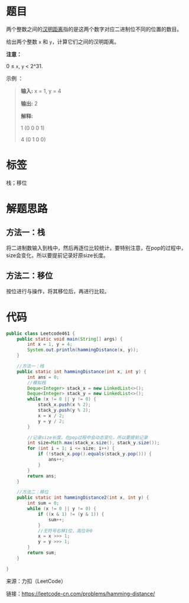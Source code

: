 # 题目

两个整数之间的[汉明距离](https://baike.baidu.com/item/汉明距离)指的是这两个数字对应二进制位不同的位置的数目。

给出两个整数 `x` 和 `y`，计算它们之间的汉明距离。



**注意：**

0 ≤ `x`, `y` < 2^31.

示例 ：

> **输入:** x = 1, y = 4
>
> 
>
> **输出:** 2
>
> **解释:**
>
> 1  (0 0 0 1)
>
> 4  (0 1 0 0)

>    

# 标签

栈；移位

# 解题思路

## 方法一：栈

将二进制数输入到栈中，然后再逐位比较统计。要特别注意，在pop的过程中，size会变化，所以要提前记录好原size长度。

## 方法二：移位

按位进行与操作，将其移位后，再进行比较。



# 代码

```java
public class Leetcode461 {
    public static void main(String[] args) {
        int x = 1, y = 4;
        System.out.println(hammingDistance(x, y));
    }

    //方法一：栈
    public static int hammingDistance(int x, int y) {
        int ans = 0;
        //模拟栈
        Deque<Integer> stack_x = new LinkedList<>();
        Deque<Integer> stack_y = new LinkedList<>();
        while (x != 0 || y != 0) {
            stack_x.push(x % 2);
            stack_y.push(y % 2);
            x = x / 2;
            y = y / 2;
        }

        //记录size长度，在pop过程中会动态变化，所以要提前记录
        int size=Math.max(stack_x.size(), stack_y.size());
        for (int i = 1; i <= size; i++) {
            if (!stack_x.pop().equals(stack_y.pop())) {
                ans++;
            }
        }
        return ans;
    }

    //方法二：移位
    public static int hammingDistance2(int x, int y) {
        int sum = 0;
        while (x != 0 || y != 0) {
            if ((x & 1) != (y & 1)) {
                sum++;
            }
            //无符号右移1位，高位补0
            x = x >>> 1;
            y = y >>> 1;
        }
        return sum;
    }

}
```



来源：力扣（LeetCode）  

链接：https://leetcode-cn.com/problems/hamming-distance/